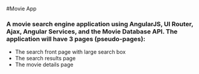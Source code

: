 #Movie App

### A movie search engine application using AngularJS, UI Router, Ajax, Angular Services, and the Movie Database API. The application will have 3 pages (pseudo-pages):

  * The search front page with large search box
  * The search results page
  * The movie details page
